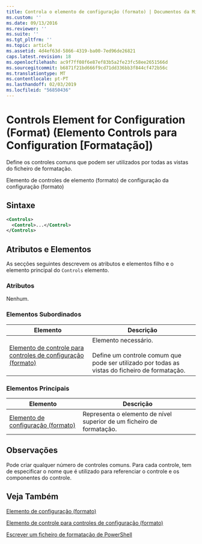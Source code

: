 ```yaml
---
title: Controla o elemento de configuração (formato) | Documentos da Microsoft
ms.custom: ''
ms.date: 09/13/2016
ms.reviewer: ''
ms.suite: ''
ms.tgt_pltfrm: ''
ms.topic: article
ms.assetid: 4d4ef63d-5866-4319-ba00-7ed96de26821
caps.latest.revision: 18
ms.openlocfilehash: ac9f7ff08f6e87ef83b5a2fe23fc58ee2651566d
ms.sourcegitcommit: b6871f21bd666f9cd71dd336bb3f844cf472b56c
ms.translationtype: MT
ms.contentlocale: pt-PT
ms.lasthandoff: 02/03/2019
ms.locfileid: "56850436"
---
```

# <a name="controls-element-for-configuration-format"></a>Controls Element for Configuration (Format) (Elemento Controls para Configuration [Formatação])

Define os controles comuns que podem ser utilizados por todas as vistas do ficheiro de formatação.

Elemento de controles de elemento (formato) de configuração da configuração (formato)

## <a name="syntax"></a>Sintaxe

```xml
<Controls>
  <Control>...</Control>
</Controls>
```

## <a name="attributes-and-elements"></a>Atributos e Elementos

As secções seguintes descrevem os atributos e elementos filho e o elemento principal do `Controls` elemento.

### <a name="attributes"></a>Atributos

Nenhum.

### <a name="child-elements"></a>Elementos Subordinados

|Elemento|Descrição|
|-------------|-----------------|
|[Elemento de controle para controles de configuração (formato)](./control-element-for-controls-for-configuration-format.md)|Elemento necessário.<br /><br /> Define um controle comum que pode ser utilizado por todas as vistas do ficheiro de formatação.|

### <a name="parent-elements"></a>Elementos Principais

|Elemento|Descrição|
|-------------|-----------------|
|[Elemento de configuração (formato)](./configuration-element-format.md)|Representa o elemento de nível superior de um ficheiro de formatação.|

## <a name="remarks"></a>Observações

Pode criar qualquer número de controles comuns. Para cada controle, tem de especificar o nome que é utilizado para referenciar o controle e os componentes do controle.

## <a name="see-also"></a>Veja Também

[Elemento de configuração (formato)](./configuration-element-format.md)

[Elemento de controle para controles de configuração (formato)](./control-element-for-controls-for-configuration-format.md)

[Escrever um ficheiro de formatação de PowerShell](./writing-a-powershell-formatting-file.md)
